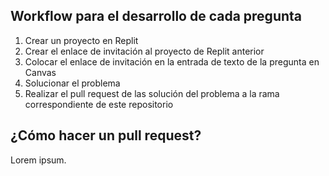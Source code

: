 ## Workflow para el desarrollo de cada pregunta
1. Crear un proyecto en Replit
2. Crear el enlace de invitación al proyecto de Replit anterior
3. Colocar el enlace de invitación en la entrada de texto de la pregunta en Canvas
4. Solucionar el problema
5. Realizar el pull request de las solución del problema a la rama correspondiente de este repositorio

## ¿Cómo hacer un pull request?
Lorem ipsum.
